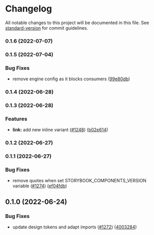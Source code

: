 # Changelog

All notable changes to this project will be documented in this file. See [standard-version](https://github.com/conventional-changelog/standard-version) for commit guidelines.

### 0.1.6 (2022-07-07)

### 0.1.5 (2022-07-04)

### Bug Fixes

- remove engine config as it blocks consumers ([99e80db](https://github.com/lyne-design-system/lyne-components/commit/99e80db9ce98ae9c7cfcffda445485dd15e55484))

### 0.1.4 (2022-06-28)

### 0.1.3 (2022-06-28)

### Features

- **link:** add new inline variant ([#1248](https://github.com/lyne-design-system/lyne-components/issues/1248)) ([b02e614](https://github.com/lyne-design-system/lyne-components/commit/b02e614b5aa55a6b7dc4d9749f6905fdd6f87b79))

### 0.1.2 (2022-06-27)

### 0.1.1 (2022-06-27)

### Bug Fixes

- remove quotes when set STORYBOOK_COMPONENTS_VERSION variable ([#1274](https://github.com/lyne-design-system/lyne-components/issues/1274)) ([ef04fdb](https://github.com/lyne-design-system/lyne-components/commit/ef04fdbb87a2991da32b9c1e3d2c052798860480))

## 0.1.0 (2022-06-24)

### Bug Fixes

- update design tokens and adapt imports ([#1272](https://github.com/lyne-design-system/lyne-components/issues/1272)) ([4003284](https://github.com/lyne-design-system/lyne-components/commit/4003284f333640c8554f64728c3c481a3d11f9d9))
